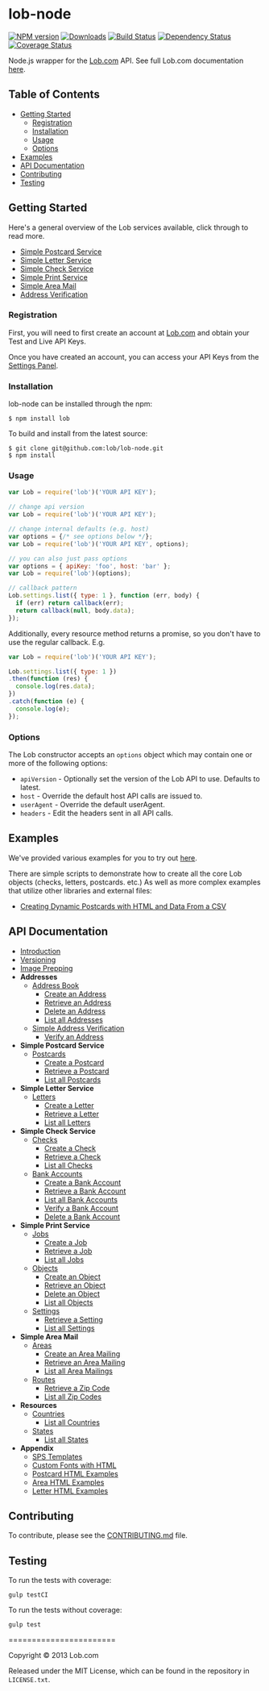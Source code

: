 # lob-node

[downloads-image]: http://img.shields.io/npm/dm/lob.svg
[npm-url]: https://npmjs.org/package/lob
[npm-image]: https://badge.fury.io/js/lob.svg
[travis-url]: https://travis-ci.org/lob/lob-node
[travis-image]: https://travis-ci.org/lob/lob-node.svg?branch=master
[depstat-url]: https://david-dm.org/Lob/Lob-node
[depstat-image]: https://david-dm.org/Lob/Lob-node.svg

[![NPM version][npm-image]][npm-url] [![Downloads][downloads-image]][npm-url]  [![Build Status](https://travis-ci.org/lob/lob-node.svg?branch=master)](https://travis-ci.org/lob/lob-node) [![Dependency Status](https://gemnasium.com/lob/lob-node.svg)](https://gemnasium.com/lob/lob-node) [![Coverage Status](https://coveralls.io/repos/lob/lob-node/badge.svg?branch=master)](https://coveralls.io/r/lob/lob-node?branch=master)

Node.js wrapper for the [Lob.com](https://lob.com) API. See full Lob.com documentation [here](https://lob.com/docs/node).

## Table of Contents

- [Getting Started](#getting-started)
  - [Registration](#registration)
  - [Installation](#installation)
  - [Usage](#usage)
  - [Options](#options)
- [Examples](#examples)
- [API Documentation](#api-documentation)
- [Contributing](#contributing)
- [Testing](#testing)

## Getting Started

Here's a general overview of the Lob services available, click through to read more.

- [Simple Postcard Service](https://lob.com/services/postcards)
- [Simple Letter Service](https://lob.com/services/letters)
- [Simple Check Service](https://lob.com/services/checks)
- [Simple Print Service](https://lob.com/services/sps)
- [Simple Area Mail](https://lob.com/services/sam)
- [Address Verification](https://lob.com/verification/address)

### Registration

First, you will need to first create an account at [Lob.com](https://dashboard.lob.com/#/register) and obtain your Test and Live API Keys.

Once you have created an account, you can access your API Keys from the [Settings Panel](https://dashboard.lob.com/#/settings).

### Installation

lob-node can be installed through the npm:

```
$ npm install lob
```

To build and install from the latest source:

```
$ git clone git@github.com:lob/lob-node.git
$ npm install
```

### Usage
```javascript
var Lob = require('lob')('YOUR API KEY');

// change api version
var Lob = require('lob')('YOUR API KEY');

// change internal defaults (e.g. host)
var options = {/* see options below */};
var Lob = require('lob')('YOUR API KEY', options);

// you can also just pass options
var options = { apiKey: 'foo', host: 'bar' };
var Lob = require('lob')(options);

// callback pattern
Lob.settings.list({ type: 1 }, function (err, body) {
  if (err) return callback(err);
  return callback(null, body.data);
});
```

Additionally, every resource method returns a promise, so you don't have to use the regular callback. E.g.

```javascript
var Lob = require('lob')('YOUR API KEY');

Lob.settings.list({ type: 1 })
.then(function (res) {
  console.log(res.data);
})
.catch(function (e) {
  console.log(e);
});
```

### Options
The Lob constructor accepts an `options` object which may contain one or more of the following options:

* `apiVersion` - Optionally set the version of the Lob API to use. Defaults to latest.
* `host` - Override the default host API calls are issued to.
* `userAgent` - Override the default userAgent.
* `headers` - Edit the headers sent in all API calls.

## Examples

We've provided various examples for you to try out [here](https://github.com/lob/lob-node/tree/master/examples).

There are simple scripts to demonstrate how to create all the core Lob objects (checks, letters, postcards. etc.) As well as more complex examples that utilize other libraries and external files:

- [Creating Dynamic Postcards with HTML and Data From a CSV](https://github.com/lob/lob-node/tree/master/examples/csv_postcards)

## API Documentation

- [Introduction](https://lob.com/docs/node#introduction)
- [Versioning](https://lob.com/docs/node#version)
- [Image Prepping](https://lob.com/docs/node#prepping)
- **Addresses**
  - [Address Book](https://lob.com/docs/node#addresses)
    - [Create an Address](https://lob.com/docs/node#addresses_create)
    - [Retrieve an Address](https://lob.com/docs/node#addresses_retrieve)
    - [Delete an Address](https://lob.com/docs/node#addresses_delete)
    - [List all Addresses](https://lob.com/docs/node#addresses_list)
  - [Simple Address Verification](https://lob.com/docs/node#verify)
    - [Verify an Address](https://lob.com/docs/node#verify_create)
- **Simple Postcard Service**
  - [Postcards](https://lob.com/docs/node#postcards)
    - [Create a Postcard](https://lob.com/docs/node#postcards_create)
    - [Retrieve a Postcard](https://lob.com/docs/node#postcards_retrieve)
    - [List all Postcards](https://lob.com/docs/node#postcards_list)
- **Simple Letter Service**
  - [Letters](https://lob.com/docs/node#letters)
    - [Create a Letter](https://lob.com/docs/node#letters_create)
    - [Retrieve a Letter](https://lob.com/docs/node#letters_retrieve)
    - [List all Letters](https://lob.com/docs/node#letters_list)
- **Simple Check Service**
  - [Checks](https://lob.com/docs/node#checks)
    - [Create a Check](https://lob.com/docs/node#checks_create)
    - [Retrieve a Check](https://lob.com/docs/node#checks_retrieve)
    - [List all Checks](https://lob.com/docs/node#checks_list)
  - [Bank Accounts](https://lob.com/docs/node#bank-accounts)
    - [Create a Bank Account](https://lob.com/docs/node#bankaccounts_create)
    - [Retrieve a Bank Account](https://lob.com/docs/node#bankaccounts_retrieve)
    - [List all Bank Accounts](https://lob.com/docs/node#bankaccounts_list)
    - [Verify a Bank Account](https://lob.com/docs/node#bankaccounts_verify)
    - [Delete a Bank Account](https://lob.com/docs/node#bankaccounts_delete)
- **Simple Print Service**
  - [Jobs](https://lob.com/docs/node#jobs)
    - [Create a Job](https://lob.com/docs/node#jobs_create)
    - [Retrieve a Job](https://lob.com/docs/node#jobs_retrieve)
    - [List all Jobs](https://lob.com/docs/node#jobs_list)
  - [Objects](https://lob.com/docs/node#objects)
    - [Create an Object](https://lob.com/docs/node#objects_create)
    - [Retrieve an Object](https://lob.com/docs/node#objects_retrieve)
    - [Delete an Object](https://lob.com/docs/node#objects_delete)
    - [List all Objects](https://lob.com/docs/node#objects_list)
  - [Settings](https://lob.com/docs/node#settings)
    - [Retrieve a Setting](https://lob.com/docs/node#settings_retrieve)
    - [List all Settings](https://lob.com/docs/node#settings_list)
- **Simple Area Mail**
  - [Areas](https://lob.com/docs/node#areas)
    - [Create an Area Mailing](https://lob.com/docs/node#areas_create)
    - [Retrieve an Area Mailing](https://lob.com/docs/node#areas_retrieve)
    - [List all Area Mailings](https://lob.com/docs/node#areas_list)
  - [Routes](https://lob.com/docs/node#routes)
    - [Retrieve a Zip Code](https://lob.com/docs/node#routes_retrieve)
    - [List all Zip Codes](https://lob.com/docs/node#routes_list)
- **Resources**
  - [Countries](https://lob.com/docs/node#countries)
    - [List all Countries](https://lob.com/docs/node#countries_list)
  - [States](https://lob.com/docs/node#states)
    - [List all States](https://lob.com/docs/node#states_list)
- **Appendix**
  - [SPS Templates](https://lob.com/docs/node#sps-templates)
  - [Custom Fonts with HTML](https://lob.com/docs/node#html-fonts)
  - [Postcard HTML Examples](https://lob.com/docs/node#postcard-examples)
  - [Area HTML Examples](https://lob.com/docs/node#area-examples)
  - [Letter HTML Examples](https://lob.com/docs/node#letter-examples)

## Contributing

To contribute, please see the [CONTRIBUTING.md](https://github.com/lob/lob-node/blob/master/CONTRIBUTING.md) file.

## Testing

To run the tests with coverage:

    gulp testCI

To run the tests without coverage:

    gulp test

=======================

Copyright &copy; 2013 Lob.com

Released under the MIT License, which can be found in the repository in `LICENSE.txt`.

